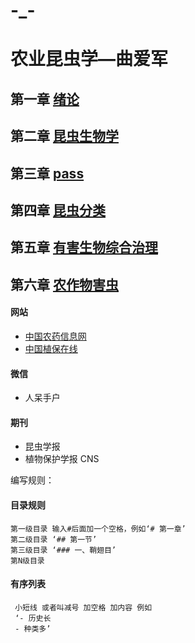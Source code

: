 # -_-
# 农业昆虫学—曲爱军
## 第一章 [绪论](第一章_绪论.md)
## 第二章 [昆虫生物学](第二章_昆虫生物学.md)
## 第三章 [pass](第三章_pass.md)
## 第四章 [昆虫分类](第四章_昆虫分类.md)
## 第五章 [有害生物综合治理](第五章_有害生物综合治理.md)
## 第六章 [农作物害虫](第六章_农作物害虫.md)


#### 网站
- [中国农药信息网](http://www.chinapesticide.gov.cn)
- [中国植保在线](http://cnppo.com)
#### 微信
- 人呆手户
#### 期刊
- 昆虫学报
- 植物保护学报 CNS


编写规则：
#### 目录规则 

    第一级目录 输入#后面加一个空格，例如‘# 第一章’
    第二级目录 ‘## 第一节’
    第三级目录 ‘### 一、鞘翅目’
    第N级目录
    
#### 有序列表 

     小短线 或者叫减号 加空格 加内容 例如 
     ‘- 历史长
     - 种类多’
